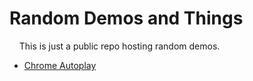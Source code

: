 # Random Demos and Things
&nbsp;&nbsp;&nbsp;&nbsp;This is just a public repo hosting random demos.
 * [Chrome Autoplay](ChromeAutoplayDemo/index.html)
